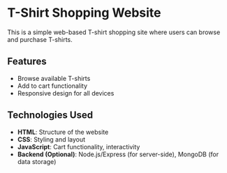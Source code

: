 
 # T-Shirt Shopping Website

This is a simple web-based T-shirt shopping site where users can browse and purchase T-shirts.

## Features
- Browse available T-shirts
- Add to cart functionality
- Responsive design for all devices

## Technologies Used
- **HTML**: Structure of the website
- **CSS**: Styling and layout
- **JavaScript**: Cart functionality, interactivity
- **Backend (Optional)**: Node.js/Express (for server-side), MongoDB (for data storage)


